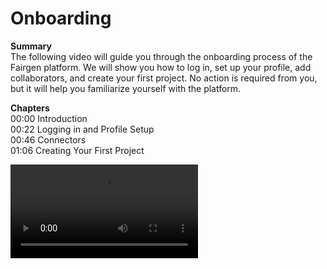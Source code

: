 # Onboarding

**Summary**
<br /> The following video will guide you through the onboarding process of the Fairgen platform.
We will show you how to log in, set up your profile, add collaborators, and create your 
first project. No action is required from you, but it will help you familiarize yourself
with the platform.

**Chapters**
<br /> 00:00 Introduction
<br /> 00:22 Logging in and Profile Setup
<br /> 00:46 Connectors
<br /> 01:06 Creating Your First Project

![type:video](https://fairgen-app-static.s3.amazonaws.com/docs/documentation-videos/Onboarding.mp4)
